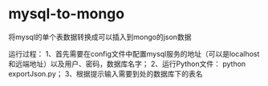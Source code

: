 # mysql-to-mongo
将mysql的单个表数据转换成可以插入到mongo的json数据

运行过程：
1、首先需要在config文件中配置mysql服务的地址（可以是localhost和远端地址）以及用户、密码，数据库名字； 
2、运行Python文件： python exportJson.py； 
3、根据提示输入需要到处的数据库下的表名

